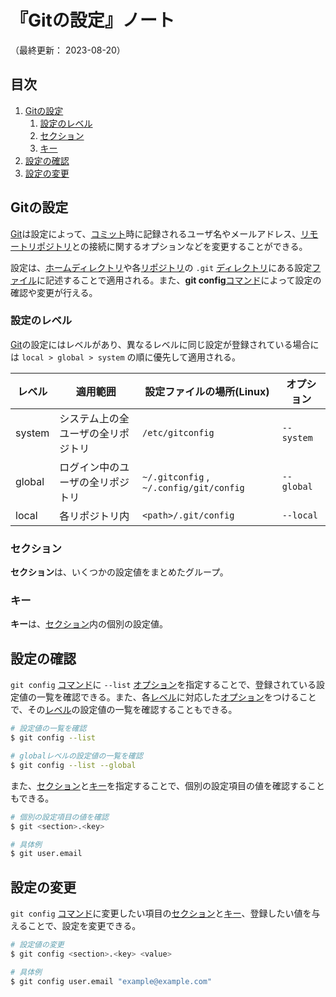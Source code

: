 # 『Gitの設定』ノート

（最終更新： 2023-08-20）


## 目次

1. [Gitの設定](#gitの設定)
	1. [設定のレベル](#設定のレベル)
	1. [セクション](#セクション)
	1. [キー](#キー)
1. [設定の確認](#設定の確認)
1. [設定の変更](#設定の変更)


## Gitの設定

[Git](./git.md#git)は設定によって、[コミット](./record_history.md#コミット)時に記録されるユーザ名やメールアドレス、[リモートリポジトリ](./record_history.md#リモートリポジトリ)との接続に関するオプションなどを変更することができる。

設定は、[ホームディレクトリ](../../../../computer/software/_/chapters/file_system.md#ホームディレクトリ)や各[リポジトリ](./create_repository.md#リポジトリ)の `.git` [ディレクトリ](../../../../computer/software/_/chapters/file_system.md#ディレクトリ)にある設定[ファイル](../../../../computer/software/_/chapters/file_system.md#ファイル)に記述することで適用される。また、**git config**[コマンド](../../../../computer/linux/_/chapters/basic_command.md#コマンド)によって設定の確認や変更が行える。

### 設定のレベル

[Git](./git.md#git)の設定にはレベルがあり、異なるレベルに同じ設定が登録されている場合には `local > global > system` の順に優先して適用される。

| レベル | 適用範囲                           | 設定ファイルの場所(Linux)               | オプション |
|--------|------------------------------------|-----------------------------------------|------------|
| system | システム上の全ユーザの全リポジトリ | `/etc/gitconfig`                        | `--system` |
| global | ログイン中のユーザの全リポジトリ   | `~/.gitconfig` , `~/.config/git/config` | `--global` |
| local  | 各リポジトリ内                     | `<path>/.git/config`                    | `--local`  |

### セクション

**セクション**は、いくつかの設定値をまとめたグループ。

### キー

**キー**は、[セクション](#セクション)内の個別の設定値。


## 設定の確認

`git config` [コマンド](../../../../computer/linux/_/chapters/basic_command.md#コマンド)に `--list` [オプション](../../../../computer/linux/_/chapters/basic_command.md#オプション)を指定することで、登録されている設定値の一覧を確認できる。また、各[レベル](#設定のレベル)に対応した[オプション](../../../../computer/linux/_/chapters/basic_command.md#オプション)をつけることで、その[レベル](#設定のレベル)の設定値の一覧を確認することもできる。

```sh
# 設定値の一覧を確認
$ git config --list

# globalレベルの設定値の一覧を確認
$ git config --list --global
```

また、[セクション](#セクション)と[キー](#キー)を指定することで、個別の設定項目の値を確認することもできる。

```sh
# 個別の設定項目の値を確認
$ git <section>.<key>

# 具体例
$ git user.email
```


## 設定の変更

`git config` [コマンド](../../../../computer/linux/_/chapters/basic_command.md#コマンド)に変更したい項目の[セクション](#セクション)と[キー](#キー)、登録したい値を与えることで、設定を変更できる。

```sh
# 設定値の変更
$ git config <section>.<key> <value>

# 具体例
$ git config user.email "example@example.com"
```
